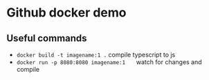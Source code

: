 # Github docker demo

## Useful commands

* `docker build -t imagename:1 .`       compile typescript to js
* `docker run -p 8080:8080 imagename:1   `       watch for changes and compile
